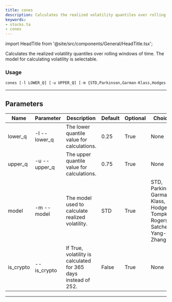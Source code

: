 ```yaml
---
title: cones
description: Calculates the realized volatility quantiles over rolling windows of time
keywords:
- stocks.ta
- cones
---
```


import HeadTitle from '@site/src/components/General/HeadTitle.tsx';

<HeadTitle title="stocks /ta/cones - Reference | OpenBB Terminal Docs" />

Calculates the realized volatility quantiles over rolling windows of time. The model for calculating volatility is selectable.

### Usage

```python wordwrap
cones [-l LOWER_Q] [-u UPPER_Q] [-m {STD,Parkinson,Garman-Klass,Hodges-Tompkins,Rogers-Satchell,Yang-Zhang}] [--is_crypto]
```

---

## Parameters

| Name | Parameter | Description | Default | Optional | Choices |
| ---- | --------- | ----------- | ------- | -------- | ------- |
| lower_q | -l  --lower_q | The lower quantile value for calculations. | 0.25 | True | None |
| upper_q | -u  --upper_q | The upper quantile value for calculations. | 0.75 | True | None |
| model | -m  --model | The model used to calculate realized volatility. | STD | True | STD, Parkinson, Garman-Klass, Hodges-Tompkins, Rogers-Satchell, Yang-Zhang |
| is_crypto | --is_crypto | If True, volatility is calculated for 365 days instead of 252. | False | True | None |

---
